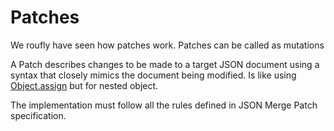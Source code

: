 # Patches

We roufly have seen how patches work. Patches can be called as mutations

A Patch describes changes to be made to a target JSON document using a syntax that closely mimics the document being modified. Is like using [Object.assign](https://developer.mozilla.org/en-US/docs/Web/JavaScript/Reference/Global_Objects/Object/assign) but for nested object.

The implementation must follow all the rules defined in JSON Merge Patch specification.
